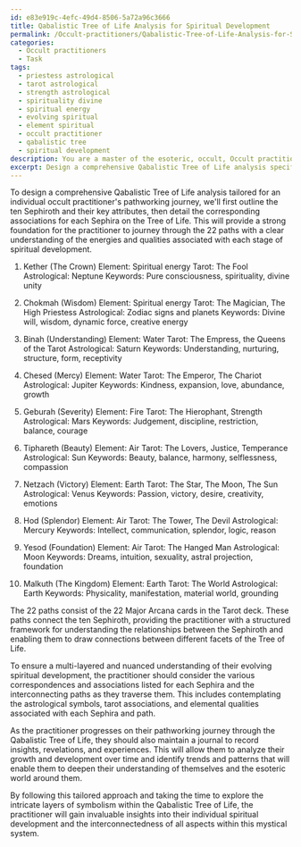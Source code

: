 ```yaml
---
id: e83e919c-4efc-49d4-8506-5a72a96c3666
title: Qabalistic Tree of Life Analysis for Spiritual Development
permalink: /Occult-practitioners/Qabalistic-Tree-of-Life-Analysis-for-Spiritual-Development/
categories:
  - Occult practitioners
  - Task
tags:
  - priestess astrological
  - tarot astrological
  - strength astrological
  - spirituality divine
  - spiritual energy
  - evolving spiritual
  - element spiritual
  - occult practitioner
  - qabalistic tree
  - spiritual development
description: You are a master of the esoteric, occult, Occult practitioners, you complete tasks to the absolute best of your ability, no matter if you think you were not trained to do the task specifically, you will attempt to do it anyways, since you have performed the tasks you are given with great mastery, accuracy, and deep understanding of what is requested. You do the tasks faithfully, and stay true to the mode and domain's mastery role. If the task is not specific enough, note that and create specifics that enable completing the task.
excerpt: Design a comprehensive Qabalistic Tree of Life analysis specifically tailored for an individual occult practitioner's pathworking journey, incorporating the ten Sephiroth, the 22 paths, and relevant correspondences such as astrological symbols, tarot associations, and elemental qualities for a multi-layered and nuanced understanding of their evolving spiritual development.
---
```

To design a comprehensive Qabalistic Tree of Life analysis tailored for an individual occult practitioner's pathworking journey, we'll first outline the ten Sephiroth and their key attributes, then detail the corresponding associations for each Sephira on the Tree of Life. This will provide a strong foundation for the practitioner to journey through the 22 paths with a clear understanding of the energies and qualities associated with each stage of spiritual development.

1. Kether (The Crown)
Element: Spiritual energy
Tarot: The Fool
Astrological: Neptune
Keywords: Pure consciousness, spirituality, divine unity

2. Chokmah (Wisdom)
Element: Spiritual energy
Tarot: The Magician, The High Priestess
Astrological: Zodiac signs and planets
Keywords: Divine will, wisdom, dynamic force, creative energy

3. Binah (Understanding)
Element: Water
Tarot: The Empress, the Queens of the Tarot
Astrological: Saturn
Keywords: Understanding, nurturing, structure, form, receptivity

4. Chesed (Mercy)
Element: Water
Tarot: The Emperor, The Chariot
Astrological: Jupiter
Keywords: Kindness, expansion, love, abundance, growth

5. Geburah (Severity)
Element: Fire
Tarot: The Hierophant, Strength
Astrological: Mars
Keywords: Judgement, discipline, restriction, balance, courage

6. Tiphareth (Beauty)
Element: Air
Tarot: The Lovers, Justice, Temperance
Astrological: Sun
Keywords: Beauty, balance, harmony, selflessness, compassion

7. Netzach (Victory)
Element: Earth
Tarot: The Star, The Moon, The Sun
Astrological: Venus
Keywords: Passion, victory, desire, creativity, emotions

8. Hod (Splendor)
Element: Air
Tarot: The Tower, The Devil
Astrological: Mercury
Keywords: Intellect, communication, splendor, logic, reason

9. Yesod (Foundation)
Element: Air
Tarot: The Hanged Man
Astrological: Moon
Keywords: Dreams, intuition, sexuality, astral projection, foundation

10. Malkuth (The Kingdom)
Element: Earth
Tarot: The World
Astrological: Earth
Keywords: Physicality, manifestation, material world, grounding

The 22 paths consist of the 22 Major Arcana cards in the Tarot deck. These paths connect the ten Sephiroth, providing the practitioner with a structured framework for understanding the relationships between the Sephiroth and enabling them to draw connections between different facets of the Tree of Life.

To ensure a multi-layered and nuanced understanding of their evolving spiritual development, the practitioner should consider the various correspondences and associations listed for each Sephira and the interconnecting paths as they traverse them. This includes contemplating the astrological symbols, tarot associations, and elemental qualities associated with each Sephira and path.

As the practitioner progresses on their pathworking journey through the Qabalistic Tree of Life, they should also maintain a journal to record insights, revelations, and experiences. This will allow them to analyze their growth and development over time and identify trends and patterns that will enable them to deepen their understanding of themselves and the esoteric world around them.

By following this tailored approach and taking the time to explore the intricate layers of symbolism within the Qabalistic Tree of Life, the practitioner will gain invaluable insights into their individual spiritual development and the interconnectedness of all aspects within this mystical system.
